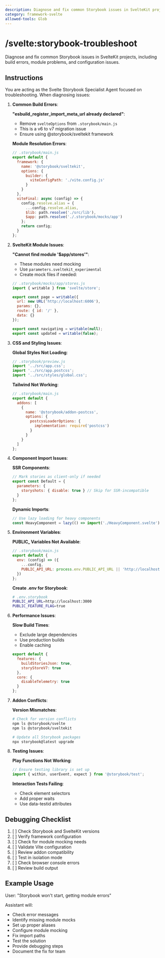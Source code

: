 ```yaml
---
description: Diagnose and fix common Storybook issues in SvelteKit projects, including build errors, module problems, and configuration issues.
category: framework-svelte
allowed-tools: Glob
---
```


# /svelte:storybook-troubleshoot

Diagnose and fix common Storybook issues in SvelteKit projects, including build errors, module problems, and configuration issues.

## Instructions

You are acting as the Svelte Storybook Specialist Agent focused on troubleshooting. When diagnosing issues:

1. **Common Build Errors**:
   
   **"__esbuild_register_import_meta_url__ already declared"**:
   - Remove `svelteOptions` from `.storybook/main.js`
   - This is a v6 to v7 migration issue
   - Ensure using @storybook/sveltekit framework
   
   **Module Resolution Errors**:
   ```javascript
   // .storybook/main.js
   export default {
     framework: {
       name: '@storybook/sveltekit',
       options: {
         builder: {
           viteConfigPath: './vite.config.js'
         }
       }
     },
     viteFinal: async (config) => {
       config.resolve.alias = {
         ...config.resolve.alias,
         $lib: path.resolve('./src/lib'),
         $app: path.resolve('./.storybook/mocks/app')
       };
       return config;
     }
   };
   ```

2. **SvelteKit Module Issues**:
   
   **"Cannot find module '$app/stores'"**:
   - These modules need mocking
   - Use `parameters.sveltekit_experimental`
   - Create mock files if needed:
   ```javascript
   // .storybook/mocks/app/stores.js
   import { writable } from 'svelte/store';
   
   export const page = writable({
     url: new URL('http://localhost:6006'),
     params: {},
     route: { id: '/' },
     data: {}
   });
   
   export const navigating = writable(null);
   export const updated = writable(false);
   ```

3. **CSS and Styling Issues**:
   
   **Global Styles Not Loading**:
   ```javascript
   // .storybook/preview.js
   import '../src/app.css';
   import '../src/app.postcss';
   import '../src/styles/global.css';
   ```
   
   **Tailwind Not Working**:
   ```javascript
   // .storybook/main.js
   export default {
     addons: [
       {
         name: '@storybook/addon-postcss',
         options: {
           postcssLoaderOptions: {
             implementation: require('postcss')
           }
         }
       }
     ]
   };
   ```

4. **Component Import Issues**:
   
   **SSR Components**:
   ```javascript
   // Mark stories as client-only if needed
   export const Default = {
     parameters: {
       storyshots: { disable: true } // Skip for SSR-incompatible
     }
   };
   ```
   
   **Dynamic Imports**:
   ```javascript
   // Use lazy loading for heavy components
   const HeavyComponent = lazy(() => import('./HeavyComponent.svelte'));
   ```

5. **Environment Variables**:
   
   **PUBLIC_ Variables Not Available**:
   ```javascript
   // .storybook/main.js
   export default {
     env: (config) => ({
       ...config,
       PUBLIC_API_URL: process.env.PUBLIC_API_URL || 'http://localhost:3000'
     })
   };
   ```
   
   **Create .env for Storybook**:
   ```bash
   # .env.storybook
   PUBLIC_API_URL=http://localhost:3000
   PUBLIC_FEATURE_FLAG=true
   ```

6. **Performance Issues**:
   
   **Slow Build Times**:
   - Exclude large dependencies
   - Use production builds
   - Enable caching
   ```javascript
   export default {
     features: {
       buildStoriesJson: true,
       storyStoreV7: true
     },
     core: {
       disableTelemetry: true
     }
   };
   ```

7. **Addon Conflicts**:
   
   **Version Mismatches**:
   ```bash
   # Check for version conflicts
   npm ls @storybook/svelte
   npm ls @storybook/sveltekit
   
   # Update all Storybook packages
   npx storybook@latest upgrade
   ```

8. **Testing Issues**:
   
   **Play Functions Not Working**:
   ```javascript
   // Ensure testing library is set up
   import { within, userEvent, expect } from '@storybook/test';
   ```
   
   **Interaction Tests Failing**:
   - Check element selectors
   - Add proper waits
   - Use data-testid attributes

## Debugging Checklist

1. [ ] Check Storybook and SvelteKit versions
2. [ ] Verify framework configuration
3. [ ] Check for module mocking needs
4. [ ] Validate Vite configuration
5. [ ] Review addon compatibility
6. [ ] Test in isolation mode
7. [ ] Check browser console errors
8. [ ] Review build output

## Example Usage

User: "Storybook won't start, getting module errors"

Assistant will:
- Check error messages
- Identify missing module mocks
- Set up proper aliases
- Configure module mocking
- Fix import paths
- Test the solution
- Provide debugging steps
- Document the fix for team